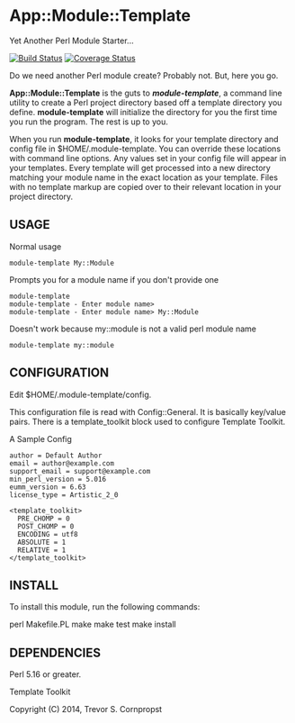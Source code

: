 # App::Module::Template

Yet Another Perl Module Starter...

[![Build Status](https://travis-ci.org/tscornpropst/App-Module-Template.svg?branch=master)](https://travis-ci.org/tscornpropst/App-Module-Template)
[![Coverage Status](https://coveralls.io/repos/tscornpropst/App-Module-Template/badge.png)](https://coveralls.io/r/tscornpropst/App-Module-Template)

Do we need another Perl module create? Probably not. But, here you go.

__App::Module::Template__ is the guts to **_module-template_**, a command line utility to create a Perl project directory based off a template directory you define. **module-template** will initialize the directory for you the first time you run the program. The rest is up to you.

When you run **module-template**, it looks for your template directory and config file in $HOME/.module-template. You can override these locations with command line options. Any values set in your config file will appear in your templates. Every template will get processed into a new directory matching your module name in the exact location as your template. Files with no template markup are copied over to their relevant location in your project directory.

## USAGE

Normal usage

```
module-template My::Module
```

Prompts you for a module name if you don't provide one

```
module-template
module-template - Enter module name>
module-template - Enter module name> My::Module
```

Doesn't work because my::module is not a valid perl module name

```
module-template my::module
```


## CONFIGURATION

Edit $HOME/.module-template/config.

This configuration file is read with Config::General. It is basically key/value pairs. There is a template_toolkit block used to configure Template Toolkit.

A Sample Config

```
author = Default Author
email = author@example.com
support_email = support@example.com
min_perl_version = 5.016
eumm_version = 6.63
license_type = Artistic_2_0

<template_toolkit>
  PRE_CHOMP = 0
  POST_CHOMP = 0
  ENCODING = utf8
  ABSOLUTE = 1
  RELATIVE = 1
</template_toolkit>
```


## INSTALL

To install this module, run the following commands:

  perl Makefile.PL
  make
  make test
  make install

## DEPENDENCIES

Perl 5.16 or greater.

Template Toolkit

Copyright (C) 2014, Trevor S. Cornpropst
